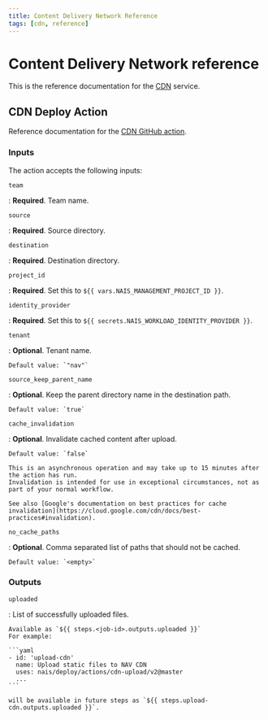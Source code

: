 ```yaml
---
title: Content Delivery Network Reference
tags: [cdn, reference]
---
```


# Content Delivery Network reference

This is the reference documentation for the [CDN](../README.md) service.

## CDN Deploy Action

Reference documentation for the [CDN GitHub action](https://github.com/nais/deploy/blob/master/actions/cdn-upload/v2/action.yaml).

### Inputs

The action accepts the following inputs:

`team`

:   **Required**. Team name.

`source`

:   **Required**. Source directory.

`destination`

:   **Required**. Destination directory.

`project_id`

:   **Required**. Set this to `${{ vars.NAIS_MANAGEMENT_PROJECT_ID }}`.

`identity_provider`

:   **Required**. Set this to `${{ secrets.NAIS_WORKLOAD_IDENTITY_PROVIDER }}`.

`tenant`

:   **Optional**. Tenant name.

    Default value: `"nav"`

`source_keep_parent_name`

:   **Optional**. Keep the parent directory name in the destination path.

    Default value: `true`

`cache_invalidation`

:   **Optional**. Invalidate cached content after upload.

    Default value: `false`

    This is an asynchronous operation and may take up to 15 minutes after the action has run.
    Invalidation is intended for use in exceptional circumstances, not as part of your normal workflow.

    See also [Google's documentation on best practices for cache invalidation](https://cloud.google.com/cdn/docs/best-practices#invalidation).

`no_cache_paths`

:   **Optional**. Comma separated list of paths that should not be cached.

    Default value: `<empty>`

### Outputs

`uploaded`

:   List of successfully uploaded files.
    
    Available as `${{ steps.<job-id>.outputs.uploaded }}`
    For example:

    ```yaml
    - id: 'upload-cdn'
      name: Upload static files to NAV CDN
      uses: nais/deploy/actions/cdn-upload/v2@master
      ...
    ```

    will be available in future steps as `${{ steps.upload-cdn.outputs.uploaded }}`.
